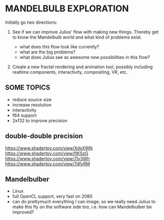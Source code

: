 # MANDELBULB EXPLORATION

Initially go two directions:

1. See if we can improve Julius' flow with making new things. Thereby get to know the Mandelbulb world and what kind of problems exist.

    - what does this flow look like currently?
    - what are the big problems?
    - what does Julius see as awesome new possibilities in this flow?

2. Create a new fractal rendering and animation tool, possibly including realtime components, interactivity, compositing, VR, etc.

## SOME TOPICS

- reduce source size
- increase resolution
- interactivity
- f64 support
- 2xf32 to improve precision

## double-double precision

https://www.shadertoy.com/view/XdsXWN
https://www.shadertoy.com/view/flKSzG
https://www.shadertoy.com/view/7ly3Wh
https://www.shadertoy.com/view/7dfyRM

## Mandelbulber

- Linux
- full OpenCL support, very fast on 2080
- can do prettymuch everything I can image, so we really need Julius to make this fly on the software side too, i.e. how can Mandelbulber be improved?
